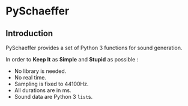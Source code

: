 # PySchaeffer

## Introduction

PySchaeffer provides a set of Python 3 functions for sound generation.

In order to **Keep It** as **Simple** and **Stupid** as possible :

* No library is needed.
* No real time.
* Sampling is fixed to 44100Hz.
* All durations are in ms.
* Sound data are Python 3 `list`s.
